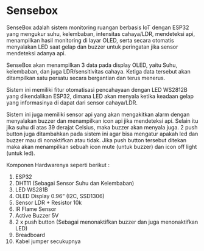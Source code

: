 # Sensebox
SenseBox adalah sistem monitoring ruangan berbasis IoT dengan ESP32 yang mengukur suhu, kelembaban, intensitas cahaya/LDR, mendeteksi api, menampilkan hasil monitoring di layar OLED, serta secara otomatis menyalakan LED saat gelap dan buzzer untuk peringatan jika sensor mendeteksi adanya api.

SenseBox akan menampilkan 3 data pada display OLED, yaitu Suhu, kelembaban, dan juga LDR/sensitivitas cahaya. Ketiga data tersebut akan ditampilkan satu persatu secara bergantian dan terus menerus.

Sistem ini memiliki fitur otomatisasi pencahayaan dengan LED WS2812B yang dikendalikan ESP32, dimana LED akan menyala ketika keadaan gelap yang informasinya di dapat dari sensor cahaya/LDR.

Sistem ini juga memiliki sensor api yang akan mengakitkan alarm dengan menyalakan buzzer dan menampilkan icon api jika mendeteksi api. Selain itu jika suhu di atas 39 derajat Celsius, maka buzzer akan menyala juga. 2 push button juga ditambahkan pada sistem ini agar bisa mengatur apakah led dan buzzer mau di nonaktifkan atau tidak. Jika push button tersebut ditekan maka akan menampilkan sebuah icon mute (untuk buzzer) dan icon off light (untuk led).

Komponen Hardwarenya seperti berikut : 
1. ESP32
2. DHT11 (Sebagai Sensor Suhu dan Kelembaban)
3. LED WS281B
4. OLED Display 0.96” (I2C, SSD1306)
5. Sensor LDR + Resistor 10k
6. IR Flame Sensor
7. Active Buzzer 5V
8. 2 x push button (Sebagai menonaktifkan buzzer dan juga menonaktifkan LED)
9. Breadboard
10. Kabel jumper secukupnya
